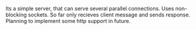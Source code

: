 Its a simple server, that can serve several parallel connections. Uses non-blocking sockets. So far only recieves client message and sends response. Planning to implement some http support in future.
